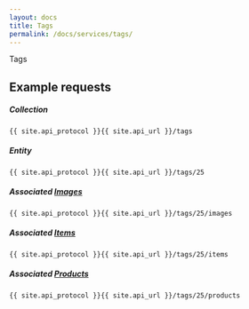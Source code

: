 ```yaml
---
layout: docs
title: Tags
permalink: /docs/services/tags/
---
```


[var_Images]: /docs/services/images
[var_Items]: /docs/services/items
[var_Products]: /docs/services/products

Tags

## Example requests

##### Collection
```
{{ site.api_protocol }}{{ site.api_url }}/tags
```

##### Entity
```
{{ site.api_protocol }}{{ site.api_url }}/tags/25
```

##### Associated [Images][var_Images]
```
{{ site.api_protocol }}{{ site.api_url }}/tags/25/images
```

##### Associated [Items][var_Items] 
```
{{ site.api_protocol }}{{ site.api_url }}/tags/25/items
```

##### Associated [Products][var_Products] 
```
{{ site.api_protocol }}{{ site.api_url }}/tags/25/products
```
